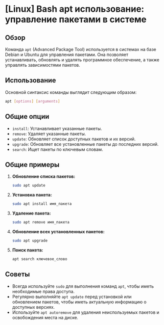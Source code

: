 # [Linux] Bash apt использование: управление пакетами в системе

## Обзор
Команда `apt` (Advanced Package Tool) используется в системах на базе Debian и Ubuntu для управления пакетами. Она позволяет устанавливать, обновлять и удалять программное обеспечение, а также управлять зависимостями пакетов.

## Использование
Основной синтаксис команды выглядит следующим образом:

```bash
apt [options] [arguments]
```

## Общие опции
- `install`: Устанавливает указанные пакеты.
- `remove`: Удаляет указанные пакеты.
- `update`: Обновляет список доступных пакетов и их версий.
- `upgrade`: Обновляет все установленные пакеты до последних версий.
- `search`: Ищет пакеты по ключевым словам.

## Общие примеры
1. **Обновление списка пакетов:**
   ```bash
   sudo apt update
   ```

2. **Установка пакета:**
   ```bash
   sudo apt install имя_пакета
   ```

3. **Удаление пакета:**
   ```bash
   sudo apt remove имя_пакета
   ```

4. **Обновление всех установленных пакетов:**
   ```bash
   sudo apt upgrade
   ```

5. **Поиск пакета:**
   ```bash
   apt search ключевое_слово
   ```

## Советы
- Всегда используйте `sudo` для выполнения команд `apt`, чтобы иметь необходимые права доступа.
- Регулярно выполняйте `apt update` перед установкой или обновлением пакетов, чтобы иметь актуальную информацию о доступных версиях.
- Используйте `apt autoremove` для удаления неиспользуемых пакетов и освобождения места на диске.